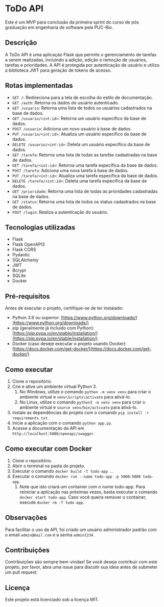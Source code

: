 # ToDo API

Este é um MVP para conclusão da primeira sprint do curso de pós graduação em engenharia de software pela PUC-Rio.

## Descrição

A ToDo API é uma aplicação Flask que permite o gerenciamento de tarefas a serem realizadas, incluindo a adição, edição e
remoção de usuários, tarefas e prioridades. A API é protegida por autenticação de usuário e utiliza a biblioteca JWT
para geração de tokens de acesso.

## Rotas implementadas

- `GET /`: Redireciona para a tela de escolha do estilo de documentação.
- `GET /auth`: Retorna os dados do usuário autenticado.
- `GET /usuario`: Retorna uma lista de todos os usuários cadastrados na base de dados.
- `GET /usuario/<int:id>`: Retorna um usuário específico da base de dados.
- `POST /usuario`: Adiciona um novo usuário à base de dados.
- `PUT /usuario/<int:id>`: Atualiza um usuário específico da base de dados.
- `DELETE /usuario/<int:id>`: Deleta um usuário específico da base de dados.
- `GET /tarefa`: Retorna uma lista de todas as tarefas cadastradas na base de dados.
- `GET /tarefa/<int:id>`: Retorna uma tarefa específica da base de dados.
- `POST /tarefa`: Adiciona uma nova tarefa à base de dados.
- `PUT /tarefa/<int:id>`: Atualiza uma tarefa específica da base de dados.
- `DELETE /tarefa/<int:id>`: Deleta uma tarefa específica da base de dados.
- `GET /prioridade`: Retorna uma lista de todas as prioridades cadastradas na base de dados.
- `GET /status`: Retorna uma lista de todos os status cadastrados na base de dados.
- `POST /login`: Realiza a autenticação do usuário.

## Tecnologias utilizadas

- Flask
- Flask OpenAPI3
- Flask CORS
- Pydantic
- SQLAlchemy
- JWT
- Bcrypt
- SQLite
- Docker

## Pré-requisitos

Antes de executar o projeto, certifique-se de ter instalado:

- Python 3.6 ou superior: [https://www.python.org/downloads/](https://www.python.org/downloads/)
- pip (geralmente já incluído com Python): [https://pip.pypa.io/en/stable/installation/](https://pip.pypa.io/en/stable/installation/)
- Docker (caso deseje executar o projeto usando Docker): [https://docs.docker.com/get-docker/](https://docs.docker.com/get-docker/)

## Como executar

1. Clone o repositório.
2. Crie e ative um ambiente virtual Python 3.
    1. No Windows, utilize o comando `python -m venv venv` para criar o ambiente virtual e `venv\Scripts\activate` para
       ativá-lo.
    2. No Linux, utilize o comando `python3 -m venv venv` para criar o ambiente virtual e `source venv/bin/activate`
       para ativá-lo.
3. Instale as dependências do projeto com o comando `pip install -r requirements.txt`.
4. Inicie a aplicação com o comando `python app.py`.
5. Acesse a documentação da API em `http://localhost:5000/openapi/swagger`.

## Como executar com Docker

1. Clone o repositório.
2. Abrir o terminal na pasta do projeto.
3. Executar o comando `docker build -t todo-app .`.
4. Executar o comando `docker run --name todo-app -p 5000:5000 todo-app`.
   1. Note que isto criará um container com o nome todo-app. Para reiniciar a aplicação nas próximas vezes, basta executar o comando `docker start todo-app`. Caso você queira remover o container, execute `docker rm -f todo-app`.


## Observações

Para facilitar o uso da API, foi criado um usuário administrador padrão com o email `admin@mail.com` e a senha `admin1234`.

## Contribuições

Contribuições são sempre bem-vindas! Se você deseja contribuir com este projeto, por favor, abra uma issue para discutir
sua ideia antes de submeter um pull request.

## Licença

Este projeto está licenciado sob a licença MIT.

